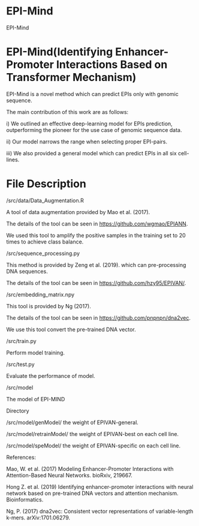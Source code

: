 # EPI-Mind
EPI-Mind
# EPI-Mind(Identifying Enhancer-Promoter Interactions Based on Transformer Mechanism)
EPI-Mind is a novel method which can predict EPIs only with genomic sequence. 

The main contribution of this work are as follows:

 i) We outlined an effective deep-learning model for EPIs prediction, outperforming the pioneer for the use case of genomic sequence data.

 ii) Our model narrows the range when selecting proper EPI-pairs.

 iii) We also provided a general model which can predict EPIs in all six cell-lines.

# File Description 
/src/data/Data_Augmentation.R

 A tool of data augmentation provided by Mao et al. (2017). 

 The details of the tool can be seen in https://github.com/wgmao/EPIANN.

 We used this tool to amplify the positive samples in the training set to 20 times to achieve class balance.

/src/sequence_processing.py

 This method is provided by Zeng et al. (2019). which can pre-processing DNA sequences. 

 The details of the tool can be seen in https://github.com/hzy95/EPIVAN/.
 
/src/embedding_matrix.npy

 This tool is provided by Ng (2017).

 The details of the tool can be seen in https://github.com/pnpnpn/dna2vec.

 We use this tool convert the pre-trained DNA vector.

 /src/train.py

Perform model training.

 /src/test.py

Evaluate the performance of model.

 /src/model

The model of EPI-MIND

Directory

 /src/model/genModel/ the weight of EPIVAN-general.

 /src/model/retrainModel/ the weight of EPIVAN-best on each cell line.

 /src/model/speModel/ the weight of EPIVAN-specific on each cell line.
 
References:

Mao, W. et al. (2017) Modeling Enhancer-Promoter Interactions with Attention-Based Neural Networks. bioRxiv, 219667.

Hong Z. et al. (2019) Identifying enhancer-promoter interactions with neural network based on pre-trained DNA vectors and attention mechanism. Bioinformatics.

Ng, P. (2017) dna2vec: Consistent vector representations of variable-length k-mers. arXiv:1701.06279.
